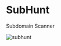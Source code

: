 # SubHunt
Subdomain Scanner

![subhunt](https://user-images.githubusercontent.com/59540270/186932634-539b0769-07e9-4d34-8459-c46ed3155192.png)

